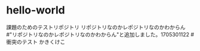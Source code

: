 # hello-world
課題のためのテストリポジトリ
リポジトリなのかレポジトリなのかわからん
#"リポジトリなのかレポジトリなのかわからん"と追加しました。1705301122
#衝突のテスト
かきくけこ
